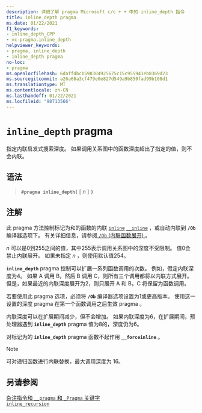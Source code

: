 ```yaml
---
description: 详细了解 pragma Microsoft c/c + + 中的 inline_depth 指令
title: inline_depth pragma
ms.date: 01/22/2021
f1_keywords:
- inline_depth_CPP
- vc-pragma.inline_depth
helpviewer_keywords:
- pragma, inline_depth
- inline_depth pragma
no-loc:
- pragma
ms.openlocfilehash: 6daffdbcb598304925675c15c955941eb8369d23
ms.sourcegitcommit: a26a66a3cf479e0e827d549a9b850fad99b108d1
ms.translationtype: MT
ms.contentlocale: zh-CN
ms.lasthandoff: 01/22/2021
ms.locfileid: "98713566"
---
```

# <a name="inline_depth-no-locpragma"></a>`inline_depth` pragma

指定内联启发式搜索深度。 如果调用关系图中的函数深度超出了指定的值，则不会内联。

## <a name="syntax"></a>语法

> **`#pragma inline_depth(`** [ *n* ] **`)`**

## <a name="remarks"></a>注解

此 pragma 方法控制标记为和的函数的内联 [`inline`](../cpp/inline-functions-cpp.md) [`__inline`](../cpp/inline-functions-cpp.md) ，或自动内联到 **`/Ob`** 编译器选项下。 有关详细信息，请参阅[ `/Ob` (内联函数展开) ](../build/reference/ob-inline-function-expansion.md)。

*n* 可以是0到255之间的值，其中255表示调用关系图中的深度不受限制。 值0会禁止内联展开。 如果未指定 *n* ，则使用默认值254。

**`inline_depth`** pragma 控制可以扩展一系列函数调用的次数。 例如，假定内联深度为4。 如果 A 调用 B，然后 B 调用 C，则所有三个调用都将以内联方式展开。 但是，如果最近的内联深度展开为2，则只展开 A 和 B，C 将保留为函数调用。

若要使用此 pragma 选项，必须将 **`/Ob`** 编译器选项设置为1或更高版本。 使用这一设置的深度 pragma 在第一个函数调用之后生效 pragma 。

内联深度可以在扩展期间减少，但不会增加。 如果内联深度为6，在扩展期间，预处理器遇到 **`inline_depth`** pragma 值为8的，深度仍为6。

对标记为的 **`inline_depth`** pragma 函数不起作用 **`__forceinline`** 。

> [!NOTE]
> 可对递归函数进行内联替换，最大调用深度为 16。

## <a name="see-also"></a>另请参阅

[杂注指令和 `__pragma` 和 `_Pragma` 关键字](./pragma-directives-and-the-pragma-keyword.md)\
[`inline_recursion`](../preprocessor/inline-recursion.md)
